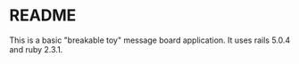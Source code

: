 # README
This is a basic "breakable toy" message board application. It uses rails 5.0.4 and ruby 2.3.1.


